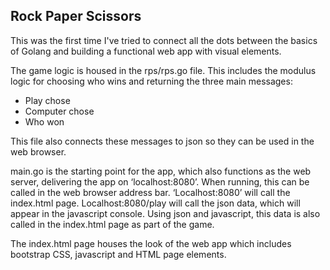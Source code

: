 
## Rock Paper Scissors
This was the first time I've tried to connect all the dots between the basics of Golang and building a functional web app with visual elements. 

The game logic is housed in the rps/rps.go file. This includes the modulus logic for choosing who wins and returning the three main messages:
* Play chose
* Computer chose
* Who won 

This file also connects these messages to json so they can be used in the web browser.

main.go is the starting point for the app, which also functions as the web server, delivering the app on ‘localhost:8080’. When running, this can be called in the web browser address bar. ‘Localhost:8080’ will call the index.html page. Localhost:8080/play will call the json data, which will appear in the javascript console. Using json and javascript, this data is also called in the index.html page as part of the game.

The index.html page houses the look of the web app which includes bootstrap CSS, javascript and HTML page elements.
